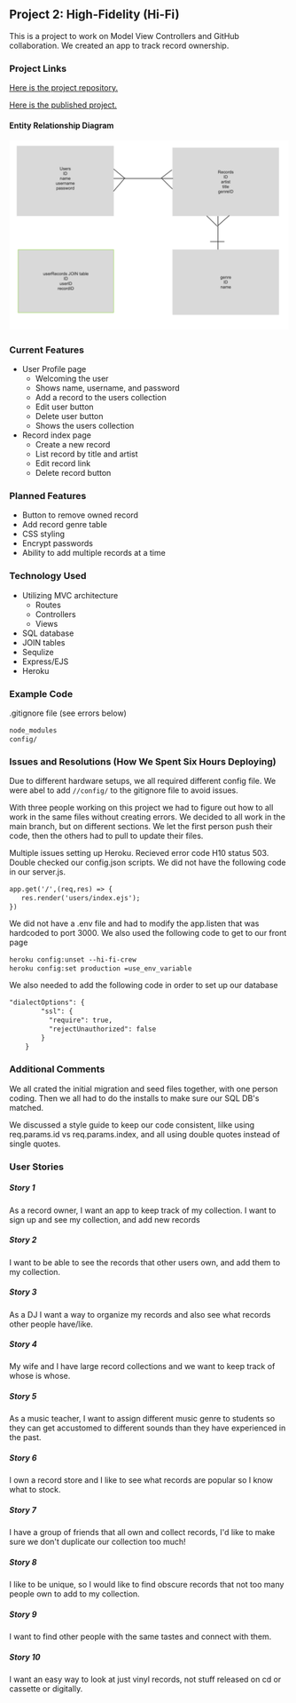 ## Project 2: High-Fidelity (Hi-Fi)

This is a project to work on Model View Controllers and GitHub collaboration. We created an app to track record ownership.

### Project Links
[Here is the project repository.](https://github.com/nealpoppe/hi-fi)

[Here is the published project.](https://hi-fi-crue.herokuapp.com/)

#### Entity Relationship Diagram
![ERD](./images/ERD.png)

### Current Features
* User Profile page
  * Welcoming the user
  * Shows name, username, and password
  * Add a record to the users collection
  * Edit user button
  * Delete user button
  * Shows the users collection
* Record index page
  * Create a new record
  * List record by title and artist
  * Edit record link
  * Delete record button

### Planned Features
* Button to remove owned record
* Add record genre table
* CSS styling
* Encrypt passwords
* Ability to add multiple records at a time


### Technology Used
* Utilizing MVC architecture
  * Routes
  * Controllers
  * Views
* SQL database
* JOIN tables
* Sequlize
* Express/EJS
* Heroku

### Example Code
.gitignore file (see errors below)
```
node_modules
config/
```

### Issues and Resolutions (How We Spent Six Hours Deploying)
Due to different hardware setups, we all required different config file. We were abel to add ```//config/``` to the gitignore file to avoid issues.

With three people working on this project we had to figure out how to all work in the same files without creating errors. We decided to all work in the main branch, but on different sections. We let the first person push their code, then the others had to pull to update their files.

Multiple issues setting up Heroku. Recieved error code H10 status 503. Double checked our config.json scripts.
We did not have the following code in our server.js.
```
app.get('/',(req,res) => {
   res.render('users/index.ejs');
})
```
We did not have a .env file and had to modify the app.listen that was hardcoded to port 3000. We also used the following code to get to our front page
```
heroku config:unset --hi-fi-crew
heroku config:set production =use_env_variable
```
We also needed to add the following code in order to set up our database
```
"dialectOptions": {
        "ssl": {
          "require": true,
          "rejectUnauthorized": false
        }
    }
```

### Additional Comments
We all crated the initial migration and seed files together, with one person coding. Then we all had to do the installs to make sure our SQL DB's matched.

We discussed a style guide to keep our code consistent, lilke using req.params.id vs req.params.index, and all using double quotes instead of single quotes.

### User Stories
##### Story 1
As a record owner, I want an app to keep track of my collection. I want to sign up and see my collection, and add new records
##### Story 2
I want to be able to see the records that other users own, and add them to my collection.
##### Story 3
As a DJ I want a way to organize my records and also see what records other people have/like.
##### Story 4
My wife and I have large record collections and we want to keep track of whose is whose.
##### Story 5
As a music teacher, I want to assign different music genre to students so they can get accustomed to different sounds than they have experienced in the past.
##### Story 6
I own a record store and I like to see what records are popular so I know what to stock.
##### Story 7
I have a group of friends that all own and collect records, I'd like to make sure we don't duplicate our collection too much!
##### Story 8
I like to be unique, so I would like to find obscure records that not too many people own to add to my collection.
##### Story 9
I want to find other people with the same tastes and connect with them.
##### Story 10
I want an easy way to look at just vinyl records, not stuff released on cd or cassette or digitally.